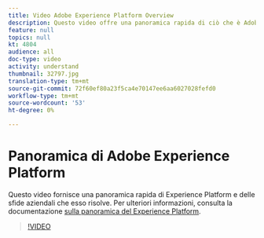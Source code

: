 ```yaml
---
title: Video Adobe Experience Platform Overview
description: Questo video offre una panoramica rapida di ciò che è Adobe Experience Platform e delle sfide aziendali che è in grado di risolvere.
feature: null
topics: null
kt: 4804
audience: all
doc-type: video
activity: understand
thumbnail: 32797.jpg
translation-type: tm+mt
source-git-commit: 72f60ef80a23f5ca4e70147ee6aa6027028fefd0
workflow-type: tm+mt
source-wordcount: '53'
ht-degree: 0%

---
```



# Panoramica di Adobe Experience Platform

Questo video fornisce una panoramica rapida di  Experience Platform e delle sfide aziendali che esso risolve. Per ulteriori informazioni, consulta la documentazione [sulla panoramica del Experience Platform](../home.md).

>[!VIDEO](https://video.tv.adobe.com/v/32797?quality=12&learn=on)